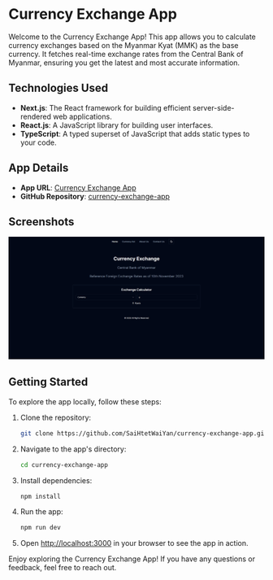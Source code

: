 # Currency Exchange App

Welcome to the Currency Exchange App! This app allows you to calculate currency exchanges based on the Myanmar Kyat (MMK) as the base currency. It fetches real-time exchange rates from the Central Bank of Myanmar, ensuring you get the latest and most accurate information.

## Technologies Used

- **Next.js**: The React framework for building efficient server-side-rendered web applications.
- **React.js**: A JavaScript library for building user interfaces.
- **TypeScript**: A typed superset of JavaScript that adds static types to your code.

## App Details

- **App URL**: [Currency Exchange App](https://currency-exchange-sh.netlify.app)
- **GitHub Repository**: [currency-exchange-app](https://github.com/SaiHtetWaiYan/currency-exchange-app)

## Screenshots

![Currency Exchange App](Currency%20Exchange%20App.png)

## Getting Started

To explore the app locally, follow these steps:

1. Clone the repository:

   ```bash
   git clone https://github.com/SaiHtetWaiYan/currency-exchange-app.git
   ```

2. Navigate to the app's directory:

   ```bash
   cd currency-exchange-app
   ```

3. Install dependencies:

   ```bash
   npm install
   ```

4. Run the app:

   ```bash
   npm run dev
   ```

5. Open [http://localhost:3000](http://localhost:3000) in your browser to see the app in action.

Enjoy exploring the Currency Exchange App! If you have any questions or feedback, feel free to reach out.
